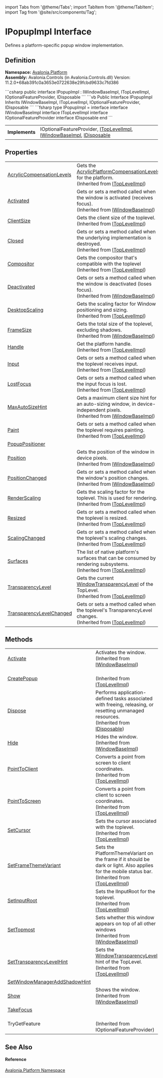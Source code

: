 import Tabs from '@theme/Tabs'; 
import TabItem from '@theme/TabItem'; 
import Tag from '@site/src/components/Tag'; 

# IPopupImpl Interface


Defines a platform-specific popup window implementation.



## Definition
**Namespace:** <a href="N_Avalonia_Platform">Avalonia.Platform</a>  
**Assembly:** Avalonia.Controls (in Avalonia.Controls.dll) Version: 11.2.0+68ab391c0a3653e0722638e29fcbd9633c7fd386

<Tabs groupId="api-code-preview">
<TabItem value="csharp" label="C#">
```csharp
public interface IPopupImpl : IWindowBaseImpl, 
	ITopLevelImpl, IOptionalFeatureProvider, IDisposable
```
</TabItem>
<TabItem value="vb" label="VB">
```vb
Public Interface IPopupImpl
	Inherits IWindowBaseImpl, ITopLevelImpl, IOptionalFeatureProvider, IDisposable
```
</TabItem>
<TabItem value="fsharp" label="F#">
```fsharp
type IPopupImpl = 
    interface
        interface IWindowBaseImpl
        interface ITopLevelImpl
        interface IOptionalFeatureProvider
        interface IDisposable
    end
```
</TabItem>
</Tabs>

<table>
<tr><td><strong>Implements</strong></td><td>IOptionalFeatureProvider, <a href="T_Avalonia_Platform_ITopLevelImpl">ITopLevelImpl</a>, <a href="T_Avalonia_Platform_IWindowBaseImpl">IWindowBaseImpl</a>, <a href="https://learn.microsoft.com/dotnet/api/system.idisposable" target="_blank" rel="noopener noreferrer">IDisposable</a></td></tr>
</table>



## Properties
<table>
<tr>
<td><a href="P_Avalonia_Platform_ITopLevelImpl_AcrylicCompensationLevels">AcrylicCompensationLevels</a></td>
<td>Gets the <a href="T_Avalonia_Controls_AcrylicPlatformCompensationLevels">AcrylicPlatformCompensationLevels</a> for the platform.<br />(Inherited from <a href="T_Avalonia_Platform_ITopLevelImpl">ITopLevelImpl</a>)</td>
</tr>
<tr>
<td><a href="P_Avalonia_Platform_IWindowBaseImpl_Activated">Activated</a></td>
<td>Gets or sets a method called when the window is activated (receives focus).<br />(Inherited from <a href="T_Avalonia_Platform_IWindowBaseImpl">IWindowBaseImpl</a>)</td>
</tr>
<tr>
<td><a href="P_Avalonia_Platform_ITopLevelImpl_ClientSize">ClientSize</a></td>
<td>Gets the client size of the toplevel.<br />(Inherited from <a href="T_Avalonia_Platform_ITopLevelImpl">ITopLevelImpl</a>)</td>
</tr>
<tr>
<td><a href="P_Avalonia_Platform_ITopLevelImpl_Closed">Closed</a></td>
<td>Gets or sets a method called when the underlying implementation is destroyed.<br />(Inherited from <a href="T_Avalonia_Platform_ITopLevelImpl">ITopLevelImpl</a>)</td>
</tr>
<tr>
<td><a href="P_Avalonia_Platform_ITopLevelImpl_Compositor">Compositor</a></td>
<td>Gets the compositor that's compatible with the toplevel<br />(Inherited from <a href="T_Avalonia_Platform_ITopLevelImpl">ITopLevelImpl</a>)</td>
</tr>
<tr>
<td><a href="P_Avalonia_Platform_IWindowBaseImpl_Deactivated">Deactivated</a></td>
<td>Gets or sets a method called when the window is deactivated (loses focus).<br />(Inherited from <a href="T_Avalonia_Platform_IWindowBaseImpl">IWindowBaseImpl</a>)</td>
</tr>
<tr>
<td><a href="P_Avalonia_Platform_ITopLevelImpl_DesktopScaling">DesktopScaling</a></td>
<td>Gets the scaling factor for Window positioning and sizing.<br />(Inherited from <a href="T_Avalonia_Platform_ITopLevelImpl">ITopLevelImpl</a>)</td>
</tr>
<tr>
<td><a href="P_Avalonia_Platform_IWindowBaseImpl_FrameSize">FrameSize</a></td>
<td>Gets the total size of the toplevel, excluding shadows.<br />(Inherited from <a href="T_Avalonia_Platform_IWindowBaseImpl">IWindowBaseImpl</a>)</td>
</tr>
<tr>
<td><a href="P_Avalonia_Platform_ITopLevelImpl_Handle">Handle</a></td>
<td>Get the platform handle.<br />(Inherited from <a href="T_Avalonia_Platform_ITopLevelImpl">ITopLevelImpl</a>)</td>
</tr>
<tr>
<td><a href="P_Avalonia_Platform_ITopLevelImpl_Input">Input</a></td>
<td>Gets or sets a method called when the toplevel receives input.<br />(Inherited from <a href="T_Avalonia_Platform_ITopLevelImpl">ITopLevelImpl</a>)</td>
</tr>
<tr>
<td><a href="P_Avalonia_Platform_ITopLevelImpl_LostFocus">LostFocus</a></td>
<td>Gets or sets a method called when the input focus is lost.<br />(Inherited from <a href="T_Avalonia_Platform_ITopLevelImpl">ITopLevelImpl</a>)</td>
</tr>
<tr>
<td><a href="P_Avalonia_Platform_IWindowBaseImpl_MaxAutoSizeHint">MaxAutoSizeHint</a></td>
<td>Gets a maximum client size hint for an auto-sizing window, in device-independent pixels.<br />(Inherited from <a href="T_Avalonia_Platform_IWindowBaseImpl">IWindowBaseImpl</a>)</td>
</tr>
<tr>
<td><a href="P_Avalonia_Platform_ITopLevelImpl_Paint">Paint</a></td>
<td>Gets or sets a method called when the toplevel requires painting.<br />(Inherited from <a href="T_Avalonia_Platform_ITopLevelImpl">ITopLevelImpl</a>)</td>
</tr>
<tr>
<td><a href="P_Avalonia_Platform_IPopupImpl_PopupPositioner">PopupPositioner</a></td>
<td> </td>
</tr>
<tr>
<td><a href="P_Avalonia_Platform_IWindowBaseImpl_Position">Position</a></td>
<td>Gets the position of the window in device pixels.<br />(Inherited from <a href="T_Avalonia_Platform_IWindowBaseImpl">IWindowBaseImpl</a>)</td>
</tr>
<tr>
<td><a href="P_Avalonia_Platform_IWindowBaseImpl_PositionChanged">PositionChanged</a></td>
<td>Gets or sets a method called when the window's position changes.<br />(Inherited from <a href="T_Avalonia_Platform_IWindowBaseImpl">IWindowBaseImpl</a>)</td>
</tr>
<tr>
<td><a href="P_Avalonia_Platform_ITopLevelImpl_RenderScaling">RenderScaling</a></td>
<td>Gets the scaling factor for the toplevel. This is used for rendering.<br />(Inherited from <a href="T_Avalonia_Platform_ITopLevelImpl">ITopLevelImpl</a>)</td>
</tr>
<tr>
<td><a href="P_Avalonia_Platform_ITopLevelImpl_Resized">Resized</a></td>
<td>Gets or sets a method called when the toplevel is resized.<br />(Inherited from <a href="T_Avalonia_Platform_ITopLevelImpl">ITopLevelImpl</a>)</td>
</tr>
<tr>
<td><a href="P_Avalonia_Platform_ITopLevelImpl_ScalingChanged">ScalingChanged</a></td>
<td>Gets or sets a method called when the toplevel's scaling changes.<br />(Inherited from <a href="T_Avalonia_Platform_ITopLevelImpl">ITopLevelImpl</a>)</td>
</tr>
<tr>
<td><a href="P_Avalonia_Platform_ITopLevelImpl_Surfaces">Surfaces</a></td>
<td>The list of native platform's surfaces that can be consumed by rendering subsystems.<br />(Inherited from <a href="T_Avalonia_Platform_ITopLevelImpl">ITopLevelImpl</a>)</td>
</tr>
<tr>
<td><a href="P_Avalonia_Platform_ITopLevelImpl_TransparencyLevel">TransparencyLevel</a></td>
<td>Gets the current <a href="T_Avalonia_Controls_WindowTransparencyLevel">WindowTransparencyLevel</a> of the TopLevel.<br />(Inherited from <a href="T_Avalonia_Platform_ITopLevelImpl">ITopLevelImpl</a>)</td>
</tr>
<tr>
<td><a href="P_Avalonia_Platform_ITopLevelImpl_TransparencyLevelChanged">TransparencyLevelChanged</a></td>
<td>Gets or sets a method called when the toplevel's TransparencyLevel changes.<br />(Inherited from <a href="T_Avalonia_Platform_ITopLevelImpl">ITopLevelImpl</a>)</td>
</tr>
</table>

## Methods
<table>
<tr>
<td><a href="M_Avalonia_Platform_IWindowBaseImpl_Activate">Activate</a></td>
<td>Activates the window.<br />(Inherited from <a href="T_Avalonia_Platform_IWindowBaseImpl">IWindowBaseImpl</a>)</td>
</tr>
<tr>
<td><a href="M_Avalonia_Platform_ITopLevelImpl_CreatePopup">CreatePopup</a></td>
<td><br />(Inherited from <a href="T_Avalonia_Platform_ITopLevelImpl">ITopLevelImpl</a>)</td>
</tr>
<tr>
<td><a href="https://learn.microsoft.com/dotnet/api/system.idisposable.dispose" target="_blank" rel="noopener noreferrer">Dispose</a></td>
<td>Performs application-defined tasks associated with freeing, releasing, or resetting unmanaged resources.<br />(Inherited from <a href="https://learn.microsoft.com/dotnet/api/system.idisposable" target="_blank" rel="noopener noreferrer">IDisposable</a>)</td>
</tr>
<tr>
<td><a href="M_Avalonia_Platform_IWindowBaseImpl_Hide">Hide</a></td>
<td>Hides the window.<br />(Inherited from <a href="T_Avalonia_Platform_IWindowBaseImpl">IWindowBaseImpl</a>)</td>
</tr>
<tr>
<td><a href="M_Avalonia_Platform_ITopLevelImpl_PointToClient">PointToClient</a></td>
<td>Converts a point from screen to client coordinates.<br />(Inherited from <a href="T_Avalonia_Platform_ITopLevelImpl">ITopLevelImpl</a>)</td>
</tr>
<tr>
<td><a href="M_Avalonia_Platform_ITopLevelImpl_PointToScreen">PointToScreen</a></td>
<td>Converts a point from client to screen coordinates.<br />(Inherited from <a href="T_Avalonia_Platform_ITopLevelImpl">ITopLevelImpl</a>)</td>
</tr>
<tr>
<td><a href="M_Avalonia_Platform_ITopLevelImpl_SetCursor">SetCursor</a></td>
<td>Sets the cursor associated with the toplevel.<br />(Inherited from <a href="T_Avalonia_Platform_ITopLevelImpl">ITopLevelImpl</a>)</td>
</tr>
<tr>
<td><a href="M_Avalonia_Platform_ITopLevelImpl_SetFrameThemeVariant">SetFrameThemeVariant</a></td>
<td>Sets the PlatformThemeVariant on the frame if it should be dark or light. Also applies for the mobile status bar.<br />(Inherited from <a href="T_Avalonia_Platform_ITopLevelImpl">ITopLevelImpl</a>)</td>
</tr>
<tr>
<td><a href="M_Avalonia_Platform_ITopLevelImpl_SetInputRoot">SetInputRoot</a></td>
<td>Sets the IInputRoot for the toplevel.<br />(Inherited from <a href="T_Avalonia_Platform_ITopLevelImpl">ITopLevelImpl</a>)</td>
</tr>
<tr>
<td><a href="M_Avalonia_Platform_IWindowBaseImpl_SetTopmost">SetTopmost</a></td>
<td>Sets whether this window appears on top of all other windows<br />(Inherited from <a href="T_Avalonia_Platform_IWindowBaseImpl">IWindowBaseImpl</a>)</td>
</tr>
<tr>
<td><a href="M_Avalonia_Platform_ITopLevelImpl_SetTransparencyLevelHint">SetTransparencyLevelHint</a></td>
<td>Sets the <a href="T_Avalonia_Controls_WindowTransparencyLevel">WindowTransparencyLevel</a> hint of the TopLevel.<br />(Inherited from <a href="T_Avalonia_Platform_ITopLevelImpl">ITopLevelImpl</a>)</td>
</tr>
<tr>
<td><a href="M_Avalonia_Platform_IPopupImpl_SetWindowManagerAddShadowHint">SetWindowManagerAddShadowHint</a></td>
<td> </td>
</tr>
<tr>
<td><a href="M_Avalonia_Platform_IWindowBaseImpl_Show">Show</a></td>
<td>Shows the window.<br />(Inherited from <a href="T_Avalonia_Platform_IWindowBaseImpl">IWindowBaseImpl</a>)</td>
</tr>
<tr>
<td><a href="M_Avalonia_Platform_IPopupImpl_TakeFocus">TakeFocus</a></td>
<td> </td>
</tr>
<tr>
<td>TryGetFeature</td>
<td><br />(Inherited from IOptionalFeatureProvider)</td>
</tr>
</table>

## See Also


#### Reference
<a href="N_Avalonia_Platform">Avalonia.Platform Namespace</a>  
